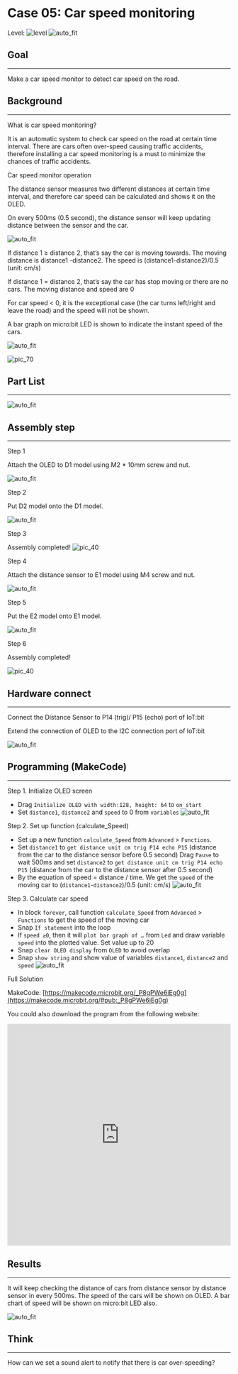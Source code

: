 # Case 05: Car speed monitoring 

Level: ![level](images/level3.png)
![auto_fit](images/Case5/case-05.png)<P>

## Goal
<HR>

Make a car speed monitor to detect car speed on the road.<BR><P>

## Background
<HR>

<span id="subtitle">What is car speed monitoring?</span><P>
It is an automatic system to check car speed on the road at certain time interval. There are cars often over-speed causing traffic accidents, therefore installing a car speed monitoring is a must to minimize the chances of traffic accidents.<BR><P>

<span id="subtitle">Car speed monitor operation</span><P>
The distance sensor measures two different distances at certain time interval, and therefore car speed can be calculated and shows it on the OLED. <BR><P>
On every 500ms (0.5 second), the distance sensor will keep updating distance between the sensor and the car. <BR><P>
![auto_fit](images/Case5/Case5_des1.png)<P>
If distance 1 ≥ distance 2, that’s say the car is moving towards. The moving distance is distance1 -distance2. The speed is (distance1-distance2)/0.5 (unit: cm/s) <BR><P>
If distance 1 = distance 2, that’s say the car has stop moving or there are no cars. The moving distance and speed are 0 <BR><P>
For car speed < 0, it is the exceptional case (the car turns left/right and leave the road) and the speed will not be shown. <BR><P>
A bar graph on micro:bit LED is shown to indicate the instant speed of the cars. <BR><P>
![auto_fit](images/Case5/Case5_des2.png)<P>

![pic_70](images/Case5/Concept-diagram-Case5.png)<P>
## Part List
<HR>

![auto_fit](images/Case5/Case5_parts.png)<P>

## Assembly step
<HR>

<span id="subtitle">Step 1</span><P>
Attach the OLED to D1 model using M2 * 10mm screw and nut.<BR><P>
![auto_fit](images/Case5/Case5_ass1.png)<P>
<span id="subtitle">Step 2</span><P>
Put D2 model onto the D1 model.<BR><P>
![auto_fit](images/Case5/Case5_ass2.png)<P>
<span id="subtitle">Step 3</span><P>
Assembly completed!
![pic_40](images/Case5/Case5_ass3.png)<P>
<span id="subtitle">Step 4</span><P>
Attach the distance sensor to E1 model using M4 screw and nut.<BR><P>
![auto_fit](images/Case5/Case5_ass4.png)<P>
<span id="subtitle">Step 5</span><P>
Put the E2 model onto E1 model.<BR><P>
![auto_fit](images/Case5/Case5_ass5.png)<P>
<span id="subtitle">Step 6</span><P>
Assembly completed!<BR><P>
![pic_40](images/Case5/Case5_ass6.png)<P>

## Hardware connect
<HR>

Connect the Distance Sensor to P14 (trig)/ P15 (echo) port of IoT:bit <BR><P>
Extend the connection of OLED to the I2C connection port of IoT:bit <BR><P>
![auto_fit](images/Case5/Case5_hardware.png)<P>

## Programming (MakeCode)
<HR>

<span id="subtitle">Step 1. Initialize OLED screen</span><P>
* Drag `Initialize OLED with width:128, height: 64` to `on start`
* Set `distance1`, `distance2` and `speed` to 0 from `variables`
![auto_fit](images/Case5/Case5_p1.png)<P>

<span id="subtitle">Step 2. Set up function (calculate_Speed)</span><P>
* Set up a new function `calculate_Speed` from `Advanced` > `Functions`. 
* Set `distance1` to `get distance unit cm trig P14 echo P15` (distance from the car to the distance sensor before 0.5 second)
Drag `Pause` to wait 500ms and set `distance2` to `get distance unit cm trig P14 echo P15` (distance from the car to the distance sensor after 0.5 second)
* By the equation of speed = distance / time. We get the `speed` of the moving car to (`distance1`-`distance2`)/0.5 (unit: cm/s)
![auto_fit](images/Case5/Case5_p2.png)<P>

<span id="subtitle">Step 3. Calculate car speed</span><P>
* In block `forever`, call function `calculate_Speed` from `Advanced` > `Functions` to get the speed of the moving car
* Snap `If statement` into the loop
* If `speed ≥0`, then it will `plot bar graph of …` from `Led` and draw variable `speed` into the plotted value. Set value up to 20 
* Snap `clear OLED display` from `OLED` to avoid overlap
* Snap `show string` and show value of variables `distance1`, `distance2` and `speed`
![auto_fit](images/Case5/Case5_p3.png)<P>


<span id="subtitle">Full Solution<BR><P>
MakeCode: [https://makecode.microbit.org/_P8gPWe6iEg0g](https://makecode.microbit.org/#pub:_P8gPWe6iEg0g)<BR><P>
You could also download the program from the following website:<BR>
<iframe src="https://makecode.microbit.org/#pub:_P8gPWe6iEg0g" width="100%" height="500" frameborder="0"></iframe>


## Results
<HR>

It will keep checking the distance of cars from distance sensor by distance sensor in every 500ms. The speed of the cars will be shown on OLED. A bar chart of speed will be shown on micro:bit LED also.<BR><P>
![auto_fit](images/Case5/Case5_result.gif)<P>

## Think
<HR>

How can we set a sound alert to notify that there is car over-speeding?<BR><P>

